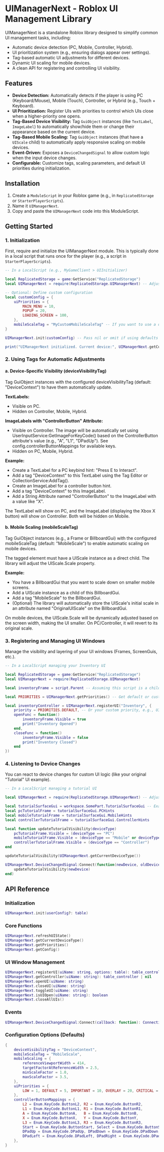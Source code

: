 
# UIManagerNext - Roblox UI Management Library

UIManagerNext is a standalone Roblox library designed to simplify common UI management tasks, including:

*   Automatic device detection (PC, Mobile, Controller, Hybrid).
*   UI prioritization system (e.g., ensuring dialogs appear over settings).
*   Tag-based automatic UI adjustments for different devices.
*   Dynamic UI scaling for mobile devices.
*   A clean API for registering and controlling UI visibility.

## Features

*   **Device Detection:** Automatically detects if the player is using PC (Keyboard/Mouse), Mobile (Touch), Controller, or Hybrid (e.g., Touch + Keyboard).
*   **UI Prioritization:** Register UIs with priorities to control which UIs close when a higher-priority one opens.
*   **Tag-Based Device Visibility:** Tag `GuiObject` instances (like `TextLabel`, `ImageLabel`) to automatically show/hide them or change their appearance based on the current device.
*   **Tag-Based Mobile Scaling:** Tag `GuiObject` instances (that have a `UIScale` child) to automatically apply responsive scaling on mobile devices.
*   **Event-Driven:** Exposes a `DeviceChangedSignal` to allow custom logic when the input device changes.
*   **Configurable:** Customize tags, scaling parameters, and default UI priorities during initialization.

## Installation

1.  Create a `ModuleScript` in your Roblox game (e.g., in `ReplicatedStorage` or `StarterPlayerScripts`).
2.  Name it `UIManagerNext`.
3.  Copy and paste the `UIManagerNext` code into this ModuleScript.

## Getting Started

### 1. Initialization

First, require and initialize the UIManagerNext module. This is typically done in a local script that runs once for the player (e.g., a script in `StarterPlayerScripts`).

```lua
-- In a LocalScript (e.g., MyGameClient > UIInitializer)

local ReplicatedStorage = game:GetService("ReplicatedStorage")
local UIManagerNext = require(ReplicatedStorage.UIManagerNext) -- Adjust path if needed

-- Optional: Define custom configuration
local customConfig = {
    uiPriorities = {
        MAIN_MENU = 10,
        POPUP = 20,
        LOADING_SCREEN = 100,
    },
    mobileScaleTag = "MyCustomMobileScaleTag" -- If you want to use a different tag
}

UIManagerNext.init(customConfig) -- Pass nil or omit if using defaults

print("UIManagerNext initialized. Current device:", UIManagerNext.getCurrentDeviceType())
```

### 2. Using Tags for Automatic Adjustments

#### a. Device-Specific Visibility (deviceVisibilityTag)

Tag GuiObject instances with the configured deviceVisibilityTag (default: "DeviceContext") to have them automatically update.

**TextLabels:**
- Visible on PC.
- Hidden on Controller, Mobile, Hybrid.

**ImageLabels with "ControllerButton" Attribute:**
- Visible on Controller. The image will be automatically set using UserInputService:GetImageForKeyCode() based on the ControllerButton attribute's value (e.g., "A", "L1", "DPadUp"). See config.controllerButtonMappings for available keys.
- Hidden on PC, Mobile, Hybrid.

**Example:**
- Create a TextLabel for a PC keybind hint: "Press E to Interact".
- Add a tag "DeviceContext" to this TextLabel using the Tag Editor or CollectionService:AddTag().
- Create an ImageLabel for a controller button hint.
- Add a tag "DeviceContext" to this ImageLabel.
- Add a String Attribute named "ControllerButton" to the ImageLabel with a value like "X".

The TextLabel will show on PC, and the ImageLabel (displaying the Xbox X button) will show on Controller. Both will be hidden on Mobile.

#### b. Mobile Scaling (mobileScaleTag)

Tag GuiObject instances (e.g., a Frame or BillboardGui) with the configured mobileScaleTag (default: "MobileScale") to enable automatic scaling on mobile devices.

The tagged element must have a UIScale instance as a direct child. The library will adjust the UIScale.Scale property.

**Example:**
- You have a BillboardGui that you want to scale down on smaller mobile screens.
- Add a UIScale instance as a child of this BillboardGui.
- Add a tag "MobileScale" to the BillboardGui.
- (Optional) The library will automatically store the UIScale's initial scale in an attribute named "OriginalUIScale" on the BillboardGui.

On mobile devices, the UIScale.Scale will be dynamically adjusted based on the screen width, making the UI smaller. On PC/Controller, it will revert to its original scale.

### 3. Registering and Managing UI Windows

Manage the visibility and layering of your UI windows (Frames, ScreenGuis, etc.).

```lua
-- In a LocalScript managing your Inventory UI

local ReplicatedStorage = game:GetService("ReplicatedStorage")
local UIManagerNext = require(ReplicatedStorage.UIManagerNext)

local inventoryFrame = script.Parent -- Assuming this script is a child of the Inventory Frame

local PRIORITIES = UIManagerNext.getPriorities() -- Get default or custom priorities

local inventoryController = UIManagerNext.registerUI("Inventory", {
    priority = PRIORITIES.DEFAULT, -- Or your custom priority, e.g., UIManagerNext.getConfig().uiPriorities.MAIN_MENU
    openFunc = function()
        inventoryFrame.Visible = true
        print("Inventory Opened")
    end,
    closeFunc = function()
        inventoryFrame.Visible = false
        print("Inventory Closed")
    end
})
```

### 4. Listening to Device Changes

You can react to device changes for custom UI logic (like your original "Tutorial" UI example).

```lua
-- In a LocalScript managing a tutorial UI

local UIManagerNext = require(ReplicatedStorage.UIManagerNext) -- Adjust path

local tutorialSurfaceGui = workspace.SomePart.TutorialSurfaceGui -- Example
local pcTutorialFrame = tutorialSurfaceGui.PCHints
local mobileTutorialFrame = tutorialSurfaceGui.MobileHints
local controllerTutorialFrame = tutorialSurfaceGui.ControllerHints

local function updateTutorialVisibility(deviceType)
    pcTutorialFrame.Visible = (deviceType == "PC")
    mobileTutorialFrame.Visible = (deviceType == "Mobile" or deviceType == "Hybrid")
    controllerTutorialFrame.Visible = (deviceType == "Controller")
end

updateTutorialVisibility(UIManagerNext.getCurrentDeviceType())

UIManagerNext.DeviceChangedSignal:Connect(function(newDevice, oldDevice)
    updateTutorialVisibility(newDevice)
end)
```

## API Reference

### Initialization

```lua
UIManagerNext.init(userConfig?: table)
```

### Core Functions

```lua
UIManagerNext.refreshUIState()
UIManagerNext.getCurrentDeviceType()
UIManagerNext.getPriorities()
UIManagerNext.getConfig()
```

### UI Window Management

```lua
UIManagerNext.registerUI(uiName: string, options: table): table_controller
UIManagerNext.getController(uiName: string): table_controller | nil
UIManagerNext.openUI(uiName: string)
UIManagerNext.closeUI(uiName: string)
UIManagerNext.toggleUI(uiName: string)
UIManagerNext.isUIOpen(uiName: string): boolean
UIManagerNext.closeAllUIs()
```

### Events

```lua
UIManagerNext.DeviceChangedSignal:Connect(callback: function): Connection
```

### Configuration Options (Defaults)

```lua
{
    deviceVisibilityTag = "DeviceContext",
    mobileScaleTag = "MobileScale",
    mobileScaling = {
        referenceViewportWidth = 414,
        targetFactorAtReferenceWidth = 2.5,
        minScaleFactor = 1.0,
        maxScaleFactor = 3.5,
    },
    uiPriorities = {
        LOW = 1, DEFAULT = 5, IMPORTANT = 10, OVERLAY = 20, CRITICAL = 100,
    },
    controllerButtonMappings = {
        L2 = Enum.KeyCode.ButtonL2, R2 = Enum.KeyCode.ButtonR2,
        L1 = Enum.KeyCode.ButtonL1, R1 = Enum.KeyCode.ButtonR1,
        A = Enum.KeyCode.ButtonA,   B = Enum.KeyCode.ButtonB,
        X = Enum.KeyCode.ButtonX,   Y = Enum.KeyCode.ButtonY,
        L3 = Enum.KeyCode.ButtonL3, R3 = Enum.KeyCode.ButtonR3,
        Start = Enum.KeyCode.ButtonStart, Select = Enum.KeyCode.ButtonSelect,
        DPadUp = Enum.KeyCode.DPadUp, DPadDown = Enum.KeyCode.DPadDown,
        DPadLeft = Enum.KeyCode.DPadLeft, DPadRight = Enum.KeyCode.DPadRight,
    },
}
```
